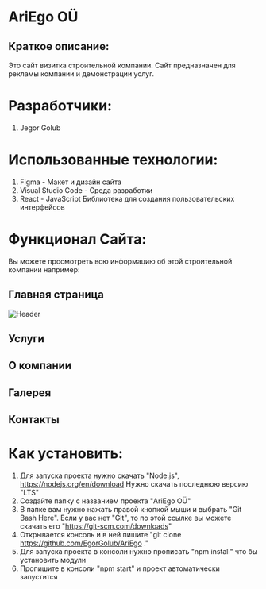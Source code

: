 # AriEgo OÜ
## Краткое описание:
Это сайт визитка строительной компании. Сайт предназначен для рекламы компании и демонстрации услуг.
# Разработчики:
1. Jegor Golub
# Использованные технологии:
1. Figma - Макет и дизайн сайта
2. Visual Studio Code - Среда разработки
3. React - JavaScript Библиотека для создания пользовательских интерфейсов
# Функционал Сайта:
Вы можете просмотреть всю информацию об этой строительной компании например:
## Главная страница
![Header](https://github.com/EgorGolub/AriEgo/assets/90320047/f918688e-2291-432d-8b0f-236bcbc7e853)

## Услуги
## О компании
## Галерея
## Контакты


# Как установить:
1. Для запуска проекта нужно скачать "Node.js", https://nodejs.org/en/download Нужно скачать последнюю версию "LTS"
3. Создайте папку с названием проекта "AriEgo OÜ"
4. В папке вам нужно нажать правой кнопкой мыши и выбрать "Git Bash Here". Если у вас нет "Git", то по этой ссылке вы можете скачать его "https://git-scm.com/downloads"
5. Открывается консоль и в ней пишите "git clone https://github.com/EgorGolub/AriEgo ."
6. Для запуска проекта в консоли нужно прописать "npm install" что бы установить модули
7. Пропишите в консоли "npm start" и проект автоматически запустится

